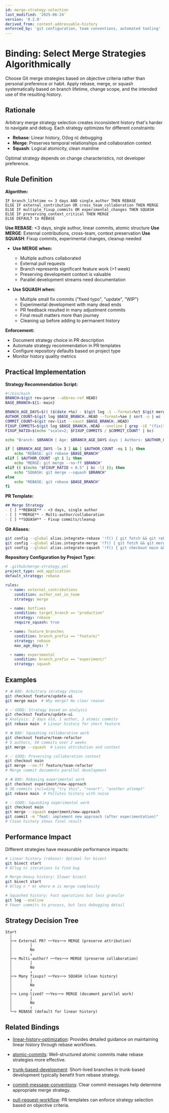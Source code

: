 ```yaml
---
id: merge-strategy-selection
last_modified: '2025-06-24'
version: '0.2.0'
derived_from: content-addressable-history
enforced_by: 'git configuration, team conventions, automated tooling'
---
```

# Binding: Select Merge Strategies Algorithmically

Choose Git merge strategies based on objective criteria rather than personal preference or habit. Apply rebase, merge, or squash systematically based on branch lifetime, change scope, and the intended use of the resulting history.

## Rationale

Arbitrary merge strategy selection creates inconsistent history that's harder to navigate and debug. Each strategy optimizes for different constraints:
- **Rebase**: Linear history, O(log n) debugging
- **Merge**: Preserves temporal relationships and collaboration context
- **Squash**: Logical atomicity, clean mainline

Optimal strategy depends on change characteristics, not developer preference.

## Rule Definition

**Algorithm:**
```
IF branch_lifetime <= 3 days AND single_author THEN REBASE
ELSE IF external_contribution OR cross_team_collaboration THEN MERGE
ELSE IF multiple_fixup_commits OR experimental_changes THEN SQUASH
ELSE IF preserving_context_critical THEN MERGE
ELSE DEFAULT to REBASE
```

**Use REBASE**: <3 days, single author, linear commits, atomic structure
**Use MERGE**: External contributions, cross-team, context preservation
**Use SQUASH**: Fixup commits, experimental changes, cleanup needed

- **Use MERGE when:**
  - Multiple authors collaborated
  - External pull requests
  - Branch represents significant feature work (>1 week)
  - Preserving development context is valuable
  - Parallel development streams need documentation

- **Use SQUASH when:**
  - Multiple small fix commits ("fixed typo", "update", "WIP")
  - Experimental development with many dead ends
  - PR feedback resulted in many adjustment commits
  - Final result matters more than journey
  - Cleaning up before adding to permanent history

**Enforcement:**
- Document strategy choice in PR description
- Automate strategy recommendation in PR templates
- Configure repository defaults based on project type
- Monitor history quality metrics

## Practical Implementation

**Strategy Recommendation Script:**

```bash
#!/bin/bash
BRANCH=$(git rev-parse --abbrev-ref HEAD)
BASE_BRANCH=${1:-main}

BRANCH_AGE_DAYS=$(( ($(date +%s) - $(git log -1 --format=%ct $(git merge-base HEAD $BASE_BRANCH))) / 86400 ))
AUTHOR_COUNT=$(git log $BASE_BRANCH..HEAD --format=%ae | sort -u | wc -l)
COMMIT_COUNT=$(git rev-list --count $BASE_BRANCH..HEAD)
FIXUP_COMMITS=$(git log $BASE_BRANCH..HEAD --oneline | grep -iE "(fix|typo|wip)" | wc -l)
FIXUP_RATIO=$(echo "scale=2; $FIXUP_COMMITS / $COMMIT_COUNT" | bc)

echo "Branch: $BRANCH | Age: $BRANCH_AGE_DAYS days | Authors: $AUTHOR_COUNT | Commits: $COMMIT_COUNT | Fixup: $FIXUP_RATIO"

if [ $BRANCH_AGE_DAYS -le 3 ] && [ $AUTHOR_COUNT -eq 1 ]; then
    echo "REBASE: git rebase $BASE_BRANCH"
elif [ $AUTHOR_COUNT -gt 1 ]; then
    echo "MERGE: git merge --no-ff $BRANCH"
elif (( $(echo "$FIXUP_RATIO > 0.5" | bc -l) )); then
    echo "SQUASH: git merge --squash $BRANCH"
else
    echo "REBASE: git rebase $BASE_BRANCH"
fi
```

**PR Template:**

```markdown
## Merge Strategy
- [ ] **REBASE** - <3 days, single author
- [ ] **MERGE** - Multi-author/collaboration
- [ ] **SQUASH** - Fixup commits/cleanup
```

**Git Aliases:**

```bash
git config --global alias.integrate-rebase '!f() { git fetch && git rebase origin/main && git push --force-with-lease; }; f'
git config --global alias.integrate-merge '!f() { git fetch && git merge origin/main && git push; }; f'
git config --global alias.integrate-squash '!f() { git checkout main && git merge --squash $1 && git commit; }; f'
```

**Repository Configuration by Project Type:**

```yaml
# .github/merge-strategy.yml
project_type: web_application
default_strategy: rebase

rules:
  - name: external_contributions
    condition: author_not_in_team
    strategy: merge

  - name: hotfixes
    condition: target_branch == "production"
    strategy: rebase
    require_squash: true

  - name: feature_branches
    condition: branch_prefix == "feature/"
    strategy: rebase
    max_age_days: 7

  - name: experimental
    condition: branch_prefix == "experiment/"
    strategy: squash
```

## Examples

```bash
# ❌ BAD: Arbitrary strategy choice
git checkout feature/update-ui
git merge main  # Why merge? No clear reason

# ✅ GOOD: Strategy based on analysis
git checkout feature/update-ui
# Analysis: 2 days old, 1 author, 3 atomic commits
git rebase main  # Linear history for short feature
```

```bash
# ❌ BAD: Squashing collaborative work
git checkout feature/team-refactor
# 5 authors, 50 commits over 2 weeks
git merge --squash  # Loses attribution and context

# ✅ GOOD: Preserving collaboration context
git checkout main
git merge --no-ff feature/team-refactor
# Merge commit documents parallel development
```

```bash
# ❌ BAD: Rebasing experimental work
git checkout experiment/new-approach
# 30 commits including "try this", "revert", "another attempt"
git rebase main  # Pollutes history with noise

# ✅ GOOD: Squashing experimental work
git checkout main
git merge --squash experiment/new-approach
git commit -m "feat: implement new approach (after experimentation)"
# Clean history shows final result
```

## Performance Impact

Different strategies have measurable performance impacts:

```bash
# Linear history (rebase): Optimal for bisect
git bisect start
# O(log n) iterations to find bug

# Merge-heavy history: Slower bisect
git bisect start
# O(log n * m) where m is merge complexity

# Squashed history: Fast operations but less granular
git log --oneline
# Fewer commits to process, but less debugging detail
```

## Strategy Decision Tree

```
Start
  │
  ├─> External PR? ──Yes──> MERGE (preserve attribution)
  │        │
  │        No
  │        ↓
  ├─> Multi-author? ──Yes──> MERGE (preserve collaboration)
  │        │
  │        No
  │        ↓
  ├─> Many fixups? ──Yes──> SQUASH (clean history)
  │        │
  │        No
  │        ↓
  ├─> Long-lived? ──Yes──> MERGE (document parallel work)
  │        │
  │        No
  │        ↓
  └─> REBASE (default for linear history)
```

## Related Bindings

- [linear-history-optimization](./linear-history-optimization.md): Provides detailed guidance on maintaining linear history through rebase workflows.

- [atomic-commits](./atomic-commits.md): Well-structured atomic commits make rebase strategies more effective.

- [trunk-based-development](./trunk-based-development.md): Short-lived branches in trunk-based development typically benefit from rebase strategy.

- [commit-message-conventions](./commit-message-conventions.md): Clear commit messages help determine appropriate merge strategy.

- [pull-request-workflow](./pull-request-workflow.md): PR templates can enforce strategy selection based on objective criteria.
